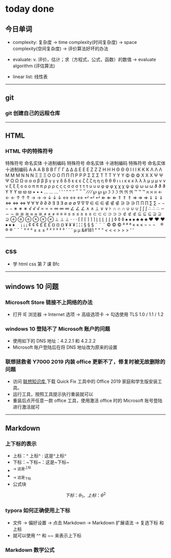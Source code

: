 # today done

## 今日单词

- complexity: 复杂度 -> time complexity(时间复杂度) -> space complexity(空间复杂度) -> 评价算法好坏的办法

- evaluate: v. 评价，估计；求（方程式，公式，函数）的数值 -> evaluate algorithm (评估算法)

- linear list: 线性表
---

## git

### git 创建自己的远程仓库

---

## HTML

### HTML 中的特殊符号

特殊符号 命名实体 十进制编码 特殊符号 命名实体 十进制编码 特殊符号 命名实体 十进制编码
Α &Alpha; &#913; Β &Beta; &#914; Γ &Gamma; &#915;
Δ &Delta; &#916; Ε &Epsilon; &#917; Ζ &Zeta; &#918;
Η &Eta; &#919; Θ &Theta; &#920; Ι &Iota; &#921;
Κ &Kappa; &#922; Λ &Lambda; &#923; Μ &Mu; &#924;
Ν &Nu; &#925; Ξ &Xi; &#926; Ο &Omicron; &#927;
Π &Pi; &#928; Ρ &Rho; &#929; Σ &Sigma; &#931;
Τ &Tau; &#932; Υ &Upsilon; &#933; Φ &Phi; &#934;
Χ &Chi; &#935; Ψ &Psi; &#936; Ω &Omega; &#937;
α &alpha; &#945; β &beta; &#946; γ &gamma; &#947;
δ &delta; &#948; ε &epsilon; &#949; ζ &zeta; &#950;
η &eta; &#951; θ &theta; &#952; ι &iota; &#953;
κ &kappa; &#954; λ &lambda; &#955; μ &mu; &#956;
ν &nu; &#957; ξ &xi; &#958; ο &omicron; &#959;
π &pi; &#960; ρ &rho; &#961; ς &sigmaf; &#962;
σ &sigma; &#963; τ &tau; &#964; υ &upsilon; &#965;
φ &phi; &#966; χ &chi; &#967; ψ &psi; &#968;
ω &omega; &#969; ϑ &thetasym; &#977; ϒ &upsih; &#978;
ϖ &piv; &#982; • &bull; &#8226; … &hellip; &#8230;
′ &prime; &#8242; ″ &Prime; &#8243; ‾ &oline; &#8254;
⁄ &frasl; &#8260; ℘ &weierp; &#8472; ℑ &image; &#8465;
ℜ &real; &#8476; ™ &trade; &#8482; ℵ &alefsym; &#8501;
← &larr; &#8592; ↑ &uarr; &#8593; → &rarr; &#8594;
↓ &darr; &#8595; ↔ &harr; &#8596; ↵ &crarr; &#8629;
⇐ &lArr; &#8656; ⇑ &uArr; &#8657; ⇒ &rArr; &#8658;
⇓ &dArr; &#8659; ⇔ &hArr; &#8660; ∀ &forall; &#8704;
∂ &part; &#8706; ∃ &exist; &#8707; ∅ &empty; &#8709;
∇ &nabla; &#8711; ∈ &isin; &#8712; ∉ &notin; &#8713;
∋ &ni; &#8715; ∏ &prod; &#8719; ∑ &sum; &#8722;
− &minus; &#8722; ∗ &lowast; &#8727; √ &radic; &#8730;
∝ &prop; &#8733; ∞ &infin; &#8734; ∠ &ang; &#8736;
∧ &and; &#8869; ∨ &or; &#8870; ∩ &cap; &#8745;
∪ &cup; &#8746; ∫ &int; &#8747; ∴ &there4; &#8756;
∼ &sim; &#8764; ≅ &cong; &#8773; ≈ &asymp; &#8773;
≠ &ne; &#8800; ≡ &equiv; &#8801; ≤ &le; &#8804;
≥ &ge; &#8805; ⊂ &sub; &#8834; ⊃ &sup; &#8835;
⊄ &nsub; &#8836; ⊆ &sube; &#8838; ⊇ &supe; &#8839;
⊕ &oplus; &#8853; ⊗ &otimes; &#8855; ⊥ &perp; &#8869;
⋅ &sdot; &#8901; ⌈ &lceil; &#8968; ⌉ &rceil; &#8969;
⌊ &lfloor; &#8970; ⌋ &rfloor; &#8971; ◊ &loz; &#9674;
♠ &spades; &#9824; ♣ &clubs; &#9827; ♥ &hearts; &#9829;
♦ &diams; &#9830; &nbsp; &#160; ¡ &iexcl; &#161;
¢ &cent; &#162; £ &pound; &#163; ¤ &curren; &#164;
¥ &yen; &#165; ¦ &brvbar; &#166; § &sect; &#167;
¨ &uml; &#168; © &copy; &#169; ª &ordf; &#170;
« &laquo; &#171; ¬ &not; &#172; ­ &shy; &#173;
® &reg; &#174; ¯ &macr; &#175; ° &deg; &#176;
± &plusmn; &#177; ² &sup2; &#178; ³ &sup3; &#179;
´ &acute; &#180; µ &micro; &#181 " &quot; &#34;
< &lt; &#60; > &gt; &#62; ' &#39;

---

## css

- 学 html css 第 7 课 Bfc

---

## windows 10 问题

### Microsoft Store 链接不上网络的办法

- 打开 IE 浏览器 -> Internet 选项 -> 高级选项卡 -> 勾选使用 TLS 1.0 / 1.1 / 1.2

### windows 10 登陆不了 Microsoft 账户的问题

- 使用如下的 DNS 地址：4.2.2.1 和 4.2.2.2
- Microsoft 账户登陆后在将 DNS 地址改为原来的设置

### 联想拯救者 Y7000 2019 内装 office 更新不了，修复时被无故删除的问题

- 访问 [联想知识库](https://iknow.lenovo.com.cn/detail/dc_172545.html),下载 Quick Fix 工具中的 Office 2019 家庭和学生版安装工具。
- 运行工具，按照工具提示执行重装就可以
- 重装后点开任意一款 office 工具，使用激活 office 时的 Microsoft 账号登陆进行激活就可

---

## Markdown

### 上下标的表示

- 上标：\^ 上标\^ : 这是^上标^
- 下标：\~下标\~：这是~下标~
- <sup> -> 这是<sup>上标</sup>
- <sub> -> 这是<sub>下标</sub>
- 公式块

$$
下标 ：θ_1 ，上标 ：θ^2
$$

### typora 如何正确使用上下标

- 文件 -> 偏好设置 -> 点击 Markdown -> Markdown 扩展语法 -> 复选下标 和 上标
- 就可以使用 ^^ 和 ~~ 来表示上下标

### Markdown 数学公式
